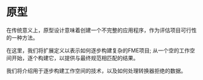 # 原型 #

在传统意义上，原型设计意味着创建一个不完整的应用程序，作为评估项目可行性的一种方法。

在这里，我们将扩展定义以表示如何逐步构建复杂的FME项目; 从一个空的工作空间开始，逐个构建它，以提供与最终规范相匹配的结果。

我们将介绍用于逐步构建工作空间的技术，以及如何处理转换器拒绝的数据。
